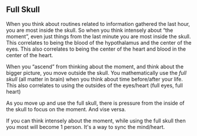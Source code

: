 ## Full Skull

When you think about routines related to information gathered the last hour, you are most inside the skull. So when you think intensely about “the moment”, even just things from the last minute you are most inside the skull. This correlates to being the blood of the hypothalamus and the center of the eyes. This also correlates to being the center of the heart and blood in the center of the heart.

When you “ascend” from thinking about the moment, and think about the bigger picture, you move outside the skull. You mathematically use the *full skull* (all matter in brain) when you think about time before/after your life. This also correlates to using the outsides of the eyes/heart (full eyes, full heart)

As you move up and use the full skull, there is pressure from the inside of the skull to focus on the moment. And vise versa. 

If you can think intensely about the moment, while using the full skull then you most will become 1 person. It's a way to sync the mind/heart.